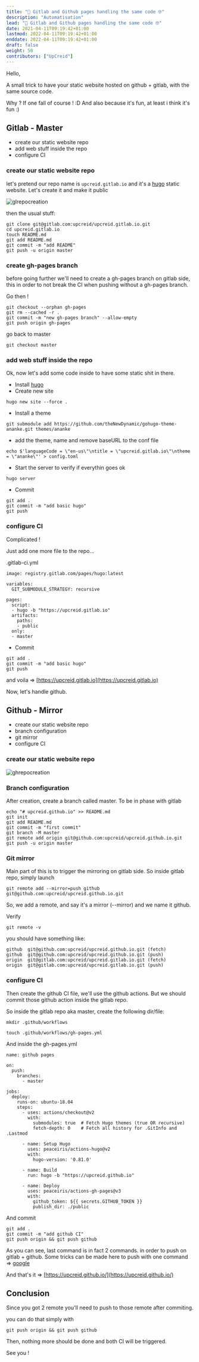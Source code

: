 ```yaml
---
title: "🚧 Gitlab and Github pages handling the same code 🤓"
description: "Automatisation"
lead: "🚧 Gitlab and Github pages handling the same code 🤓"
date: 2021-04-11T09:19:42+01:00
lastmod: 2022-04-11T09:19:42+01:00
enddate: 2022-04-11T09:19:42+01:00
draft: false
weight: 50
contributors: ["UpCreid"]
---
```


Hello,

A small trick to have your static website hosted on github + gitlab, with the same source code.

Why ? If one fall of course ! :D
And also because it's fun, at least i think it's fun :)

<!-- more -->

## Gitlab - Master

- create our static website repo
- add web stuff inside the repo
- configure CI

### create our static website repo

let's pretend our repo name is `upcreid.gitlab.io` and it's a [hugo](https://gohugo.io/) static website.
Let's create it and make it public

![glrepocreation](gitlabAndgithub/glrepocreation.png)

then the usual stuff:

```shell
git clone git@gitlab.com:upcreid/upcreid.gitlab.io.git
cd upcreid.gitlab.io
touch README.md
git add README.md
git commit -m "add README"
git push -u origin master
```

### create gh-pages branch

before going further we'll need to create a gh-pages branch on gitlab side, this in order to not break the CI when pushing without a gh-pages branch.

Go then !

```shell
git checkout --orphan gh-pages
git rm --cached -r .
git commit -m "new gh-pages branch" --allow-empty
git push origin gh-pages
```

go back to master

```shell
git checkout master
```

### add web stuff inside the repo

Ok, now let's add some code inside to have some static shit in there.

- Install [hugo](https://gohugo.io/getting-started/quick-start/)
- Create new site

```shell
hugo new site --force .
```

- Install a theme

```shell
git submodule add https://github.com/theNewDynamic/gohugo-theme-ananke.git themes/ananke
```

- add the theme, name and remove baseURL to the conf file

```shell
echo $'languageCode = \"en-us\"\ntitle = \"upcreid.gitlab.io\"\ntheme = \"ananke\"' > config.toml
```

- Start the server to verify if everythin goes ok

```shell
hugo server
```

- Commit

```shell
git add .
git commit -m "add basic hugo"
git push
```

### configure CI

Complicated !

Just add one more file to the repo...

.gitlab-ci.yml

```shell
image: registry.gitlab.com/pages/hugo:latest

variables:
  GIT_SUBMODULE_STRATEGY: recursive

pages:
  script:
  - hugo -b "https://upcreid.gitlab.io"
  artifacts:
    paths:
    - public
  only:
  - master
```

- Commit

```shell
git add .
git commit -m "add basic hugo"
git push
```

and voila => [https://upcreid.gitlab.io](https://upcreid.gitlab.io)

Now, let's handle github.

## Github - Mirror

- create our static website repo
- branch configuration
- git mirror
- configure CI

### create our static website repo

![ghrepocreation](gitlabAndgithub/ghrepocreation.png)

### Branch configuration

After creation, create a branch called master. To be in phase with gitlab

```shell
echo "# upcreid.github.io" >> README.md
git init
git add README.md
git commit -m "first commit"
git branch -M master
git remote add origin git@github.com:upcreid/upcreid.github.io.git
git push -u origin master
```

### Git mirror

Main part of this is to trigger the mirroring on gitlab side.
So inside gitlab repo, simply launch

```shell
git remote add --mirror=push github git@github.com:upcreid/upcreid.github.io.git
```

So, we add a remote, and say it's a mirror (--mirror) and we name it github.

Verify

```shell
git remote -v
```

you should have something like:

```shell
github  git@github.com:upcreid/upcreid.github.io.git (fetch)
github  git@github.com:upcreid/upcreid.github.io.git (push)
origin  git@gitlab.com:upcreid/upcreid.gitlab.io.git (fetch)
origin  git@gitlab.com:upcreid/upcreid.gitlab.io.git (push)
```

### configure CI

Then create the github CI file, we'll use the github actions.
But we should commit those github action inside the gitlab repo.

So inside the gitlab repo aka master, create the following dir/file:

```shell
mkdir .github/workflows
```

```shell
touch .github/workflows/gh-pages.yml
```

And inside the gh-pages.yml

```shell
name: github pages

on:
  push:
    branches:
      - master

jobs:
  deploy:
    runs-on: ubuntu-18.04
    steps:
      - uses: actions/checkout@v2
        with:
          submodules: true  # Fetch Hugo themes (true OR recursive)
          fetch-depth: 0    # Fetch all history for .GitInfo and .Lastmod

      - name: Setup Hugo
        uses: peaceiris/actions-hugo@v2
        with:
          hugo-version: '0.81.0'

      - name: Build
        run: hugo -b "https://upcreid.github.io"

      - name: Deploy
        uses: peaceiris/actions-gh-pages@v3
        with:
          github_token: ${{ secrets.GITHUB_TOKEN }}
          publish_dir: ./public
```

And commit

```shell
git add .
git commit -m "add github CI"
git push origin && git push github
```

As you can see, last command is in fact 2 commands. in order to push on gitlab + github.
Some tricks can be made here to push with one command => [google](https://www.google.com)

And that's it => [https://upcreid.github.io/](https://upcreid.github.io/)

## Conclusion

Since you got 2 remote you'll need to push to those remote after commiting.

you can do that simply with

```shell
git push origin && git push github
```

Then, nothing more should be done and both CI will be triggered.

See you !
